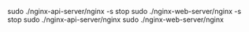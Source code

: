 sudo ./nginx-api-server/nginx -s stop
sudo ./nginx-web-server/nginx -s stop
sudo ./nginx-api-server/nginx
sudo ./nginx-web-server/nginx